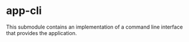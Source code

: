 # app-cli

This submodule contains an implementation of a command line interface that provides the application.